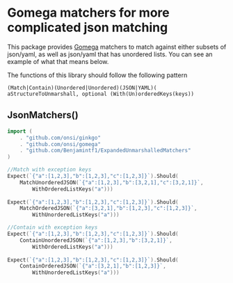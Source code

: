 Gomega matchers for more complicated json matching
==================================

This package provides [Gomega](https://github.com/onsi/gomega) matchers to match against either subsets of json/yaml, as well
as json/yaml that has unordered lists. You can see an example of what that means below.

The functions of this library should follow the following pattern

```
(Match|Contain)(Unordered|Unordered)(JSON|YAML)( aStructureToUnmarshall, optional (With(Un)orderedKeys(keys))
```

JsonMatchers()
-------------------
```go 
import (
	. "github.com/onsi/ginkgo"
	. "github.com/onsi/gomega"
	. "github.com/Benjamintf1/ExpandedUnmarshalledMatchers"
)

//Match with exception keys
Expect(`{"a":[1,2,3],"b":[1,2,3],"c":[1,2,3]}`).Should(
	MatchUnorderedJSON(`{"a":[1,2,3],"b":[3,2,1],"c":[3,2,1]}`,
		WithOrderedListKeys("a"))) 
		
Expect(`{"a":[1,2,3],"b":[1,2,3],"c":[1,2,3]}`).Should(
	MatchOrderedJSON(`{"a":[3,2,1],"b":[1,2,3],"c":[1,2,3]}`,
		WithUnorderedListKeys("a")))

//Contain with exception keys
Expect(`{"a":[1,2,3],"b":[1,2,3],"c":[1,2,3]}`).Should(
	ContainUnorderedJSON(`{"a":[1,2,3],"b":[3,2,1]}`,
		WithOrderedListKeys("a")))
		
Expect(`{"a":[1,2,3],"b":[1,2,3],"c":[1,2,3]}`).Should(
	ContainOrderedJSON(`{"a":[3,2,1],"b":[1,2,3]}`, 
		WithUnorderedListKeys("a")))


```
